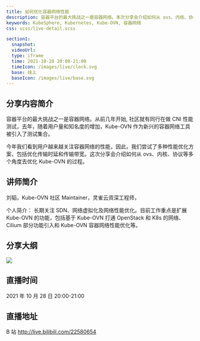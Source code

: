 ```yaml
---
title: 如何优化容器网络性能
description: 容器平台的最大挑战之一是容器网络。本次分享会介绍如何从 ovs、内核、协议等多个角度去优化 Kube-OVN 的过程。
keywords: KubeSphere, Kubernetes, Kube-OVN, 容器网络
css: scss/live-detail.scss

section1:
  snapshot: 
  videoUrl: 
  type: iframe
  time: 2021-10-28 20:00-21:00
  timeIcon: /images/live/clock.svg
  base: 线上
  baseIcon: /images/live/base.svg
---
```

## 分享内容简介

容器平台的最大挑战之一是容器网络。从前几年开始, 社区就有同行在做 CNI 性能测试，去年，随着用户量和知名度的增加，Kube-OVN 作为新兴的容器网络工具被引入了测试集合。 

今年我们看到用户越来越关注容器网络的性能，因此，我们尝试了多种性能优化方案，包括优化传输时延和传输带宽。这次分享会介绍如何从 ovs、内核、协议等多个角度去优化 Kube-OVN 的过程。

## 讲师简介

刘韬，Kube-OVN 社区 Maintainer，灵雀云资深工程师，

个人简介：
长期关注 SDN、网络虚拟化及网络性能优化。目前工作重点是扩展 Kube-OVN 的功能，包括基于 Kube-OVN 打通 OpenStack 和 K8s 的网络、Cilium  部分功能引入和 Kube-OVN 容器网络性能优化等。

## 分享大纲

![](https://pek3b.qingstor.com/kubesphere-community/images/kubeovn1028-live.png)

## 直播时间

2021 年 10 月 28 日 20:00-21:00

## 直播地址

B 站  http://live.bilibili.com/22580654


